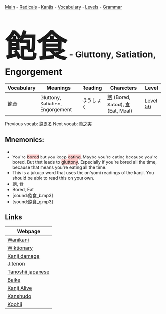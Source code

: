 <style> bigfont {font-size: 100px}</style>
[Main](../README.md) -
[Radicals](../radicals.md) -
[Kanjis](../kanjis.md) -
[Vocabulary](../vocabulary.md) -
[Levels](../levels.md) -
[Grammar](../grammar.md)
# <bigfont> 飽食</bigfont> - Gluttony, Satiation, Engorgement 

| Vocabulary | Meanings | Reading | Characters | Level |
| --- | --- | --- | --- | --- |
| 飽食 | Gluttony, Satiation, Engorgement | ほうしょく |  [飽](../kanjis/飽.md) (Bored, Sated), [食](../kanjis/食.md) (Eat, Meal) | [Level 56](../levels/wk_level56.md) |

Previous vocab: [飽きる](飽きる.md) Next vocab: [熊之実](熊之実.md) 

## Mnemonics:

* 
* You're <span style="background-color:#ffcccb"> bored</span> but you keep <span style="background-color:#ffcccb"> eating</span>. Maybe you're eating because you're bored. But that leads to <span style="background-color:#ffcccb"> gluttony</span>. Especially if you're bored all the time, because that means you're eating all the time.
* This is a jukugo word that uses the on'yomi readings of the kanji. You should be able to read this on your own.
* 飽, 食
* Bored, Eat
* [sound:飽食_b.mp3]
* [sound:飽食_g.mp3]


## Links 

| Webpage |
| --- |
| [Wanikani          ](https://www.wanikani.com/kanji/飽食) |
| [Wiktionary        ](https://en.wiktionary.org/wiki/飽食) |
| [Kanji damage      ](http://www.kanjidamage.com/kanji/search?utf8=✓&q=飽食) |
| [Jitenon           ](https://jitenon.com/kanji/飽食) |
| [Tanoshii japanese ](https://www.tanoshiijapanese.com/dictionary/kanji.cfm?k=飽食) |
| [Baike             ](https://baike.baidu.com/item/飽食) |
| [Kanji Alive       ](https://app.kanjialive.com/飽食) |
| [Kanshudo          ](https://www.kanshudo.com/searchmn?q=飽食) |
| [Koohii            ](https://kanji.koohii.com/study/kanji/飽食) |
